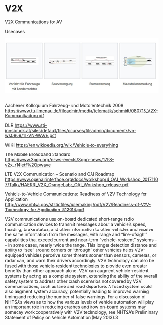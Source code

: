 # V2X
V2X Communications for AV

Usecases

<img src="https://github.com/schoenemeyer/V2X/blob/master/v2x-usecase.JPG" width="580"> <img>

Aachener Kolloquium Fahrzeug- und Motorentechnik 2008    
https://www.tu-ilmenau.de/fileadmin/media/telematik/schmidt/080718_V2X-Kommunikation.pdf

DLR
https://www.sti-innsbruck.at/sites/default/files/courses/fileadmin/documents/vn-ws0809/11-VN-WAVE.pdf

WIKI
https://en.wikipedia.org/wiki/Vehicle-to-everything

The Mobile Broadband Standard    
https://www.3gpp.org/news-events/3gpp-news/1798-v2x_r14ietf%20ipwave

LTE V2X Communication – Scenario and OAI Roadmap
https://www.openairinterface.org/docs/workshop/4_OAI_Workshop_20171107/Talks/HAERRI_V2X_OrangeLabs_OAI_Workshop_release.pdf

Vehicle-to-Vehicle Communications: Readiness of V2V Technology for Application     
http://www.nhtsa.gov/staticfiles/rulemaking/pdf/V2V/Readiness-of-V2V-Technology-for-Application-812014.pdf

V2V communications use on-board dedicated short-range radio communication devices
to transmit messages about a vehicle’s speed, heading, brake status, and other information to
other vehicles and receive the same information from the messages, with range and “line-ofsight” capabilities that exceed current and near-term “vehicle-resident” systems -- in some cases,
nearly twice the range. This longer detection distance and ability to “see” around corners or
“through” other vehicles helps V2V-equipped vehicles perceive some threats sooner than
sensors, cameras, or radar can, and warn their drivers accordingly. V2V technology can also be
fused with those vehicle-resident technologies to provide even greater benefits than either
approach alone. V2V can augment vehicle-resident systems by acting as a complete system,
extending the ability of the overall safety system to address other crash scenarios not covered by
V2V communications, such as lane and road departure. A fused system could also augment
system accuracy, potentially leading to improved warning timing and reducing the number of
false warnings. For a discussion of NHTSA’s views as to how the various levels of vehicle
automation will play an important role in reducing crashes and how on-board systems may
someday work cooperatively with V2V technology, see NHTSA’s Preliminary Statement of
Policy on Vehicle Automation (May 2013).3


